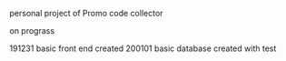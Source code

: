 personal project of Promo code collector

on prograss

191231 basic front end created
200101 basic database created with test
